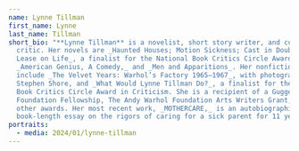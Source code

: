 ```yaml
---
name: Lynne Tillman
first_name: Lynne
last_name: Tillman
short_bio: "**Lynne Tillman** is a novelist, short story writer, and cultural
  critic. Her novels are _Haunted Houses; Motion Sickness; Cast in Doubt; No
  Lease on Life_, a finalist for the National Book Critics Circle Award;
  _American Genius, A Comedy,_ and _Men and Apparitions_. Her nonfiction books
  include _The Velvet Years: Warhol’s Factory 1965–1967_, with photographs by
  Stephen Shore, and _What Would Lynne Tillman Do?_, a finalist for the National
  Book Critics Circle Award in Criticism. She is a recipient of a Guggenheim
  Foundation Fellowship, The Andy Warhol Foundation Arts Writers Grant, and
  other awards. Her most recent work, _MOTHERCARE,_ is an autobiographical
  book-length essay on the rigors of caring for a sick parent for 11 years."
portraits:
  - media: 2024/01/lynne-tillman
---
```

